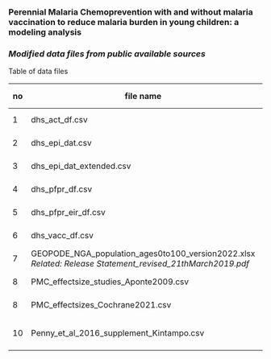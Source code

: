 ### Perennial Malaria Chemoprevention with and without malaria vaccination to reduce malaria burden in young children: a modeling analysis

### _Modified data files from public available sources_

Table of data files

| no  | file name                                                                                                     | file source                         | data source        | weblink/ reference                                                                                                                                                      |
|-----|---------------------------------------------------------------------------------------------------------------|-------------------------------------|--------------------|-------------------------------------------------------------------------------------------------------------------------------------------------------------------------|
| 1   | dhs_act_df.csv                                                                                                | Fig_05a_extract_DHS.R               | NDHS 2018          | [NDHS 2018](https://dhsprogram.com/publications/publication-fr359-dhs-final-reports.cfm)                                                                                                                                                                         |
| 2   | dhs_epi_dat.csv                                                                                               | Fig_05b_EPI_coverage.R              | NDHS 2018          | [NDHS 2018](https://dhsprogram.com/publications/publication-fr359-dhs-final-reports.cfm)                                                                                                                                                                         |
| 3   | dhs_epi_dat_extended.csv                                                                                      | Fig_05b_EPI_coverage.R              | NDHS 2018          | [NDHS 2018](https://dhsprogram.com/publications/publication-fr359-dhs-final-reports.cfm)                                                                                                                                                                         |
| 4   | dhs_pfpr_df.csv                                                                                               | Fig_05a_extract_DHS.R               | NDHS 2018          | [NDHS 2018](https://dhsprogram.com/publications/publication-fr359-dhs-final-reports.cfm)                                                                                                                                                                        |
| 5   | dhs_pfpr_eir_df.csv                                                                                           | Fig_05a_extract_DHS.R               | NDHS 2018          | [NDHS 2018](https://dhsprogram.com/publications/publication-fr359-dhs-final-reports.cfm)                                                                                                                                                                        |
| 6   | dhs_vacc_df.csv                                                                                               | Fig_05a_extract_DHS.R               | NDHS 2018          | [NDHS 2018](https://dhsprogram.com/publications/publication-fr359-dhs-final-reports.cfm)                                                                                                                                                           |
| 7   | GEOPODE_NGA_population_ages0to100_version2022.xlsx<br/>_Related: Release Statement_revised_21thMarch2019.pdf_ | downloaded                          | GeoPoDe            | https://nga.geopode.world/                                                                                                                                              |
| 8   | PMC_effectsize_studies_Aponte2009.csv                                                                         | extracted from published literature | varying studies    | [Aponte et al 2009](https://pubmed.ncbi.nlm.nih.gov/19765816/)                       |
| 8   | PMC_effectsizes_Cochrane2021.csv                                                                              | extracted from published literature | varying studies    | systematic reviews [Esu et al 2021](https://pubmed.ncbi.nlm.nih.gov/34273901/)                        |
| 10  | Penny_et_al_2016_supplement_Kintampo.csv                                                                      | digitized supplement figure         | Phase 3 trial data | [Penny et al 2016](https://pubmed.ncbi.nlm.nih.gov/26549466/), based on [ RTSS Clinical Trials Partnership 2015](https://www.ncbi.nlm.nih.gov/pmc/articles/PMC5626001/) |


